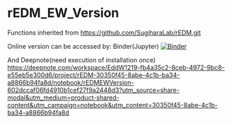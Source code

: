 # rEDM_EW_Version
Functions inherited from https://github.com/SugiharaLab/rEDM.git

Online version can be accessed by: 
Binder(Jupyter)
[![Binder](https://mybinder.org/badge_logo.svg)](https://mybinder.org/v2/gh/EddW1219/rEDM_EW_Version/main?filepath=ColonizedFolder%2FrEDM_Colonized_EW_Version.ipynb)


And Deepnote(need execution of installation once)
https://deepnote.com/workspace/EddW1219-fb4a35c2-8ceb-4972-9bc8-e55eb5e300d6/project/rEDM-30350f45-8abe-4c1b-ba34-a8866b94fa8d/notebook/rEDMEWVersion-602dccaf06fd4910b1cef27f9a2448d3?utm_source=share-modal&utm_medium=product-shared-content&utm_campaign=notebook&utm_content=30350f45-8abe-4c1b-ba34-a8866b94fa8d

